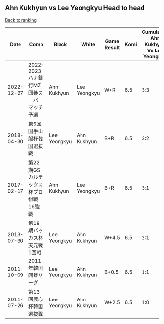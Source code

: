 ## Ahn Kukhyun vs Lee Yeongkyu Head to head

[Back to ranking](../../index.md)




| **Date** | **Comp** | **Black** | **White** | **Game Result** | **Komi** | **Cumulative Ahn Kukhyun Vs Lee Yeongkyu** | **Ahn Kukhyun Streak** | **Lee Yeongkyu Streak** | 
| --- | --- | --- | --- | --- | --- | --- | --- | --- |
| 2022-12-27 | 2022-2023ハナ銀行MZ囲碁スーパーマッチ予選 | Ahn Kukhyun | Lee Yeongkyu | W+R | 6.5 | 3:3 | 0 | 2 | 
| 2018-04-30 | 第5回国手山脈杯韓国選抜戦 | Lee Yeongkyu | Ahn Kukhyun | B+R | 6.5 | 3:2 | 0 | 1 | 
| 2017-02-17 | 第22期GSカルテックス杯プロ棋戦16強戦 | Ahn Kukhyun | Lee Yeongkyu | B+R | 6.5 | 3:1 | 2 | 0 | 
| 2013-07-30 | 第18期バッカス杯天元戦1回戦 | Lee Yeongkyu | Ahn Kukhyun | W+4.5 | 6.5 | 2:1 | 1 | 0 | 
| 2011-10-09 | 2011年韓国囲碁リーグ | Lee Yeongkyu | Ahn Kukhyun | B+0.5 | 6.5 | 1:1 | 0 | 1 | 
| 2011-07-26 | 第13回農心杯韓国選抜戦 | Lee Yeongkyu | Ahn Kukhyun | W+2.5 | 6.5 | 1:0 | 1 | 0 |




